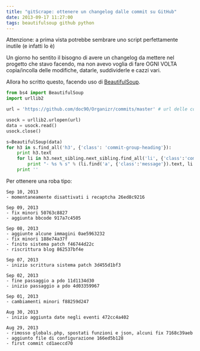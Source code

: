 ```yaml
---
title: "gitScrape: ottenere un changelog dalle commit su GitHub"
date: 2013-09-17 11:27:00
tags: beautifulsoup github python
---
```


Attenzione: a prima vista potrebbe sembrare uno script perfettamente
inutile (e infatti lo è)

Un giorno ho sentito il bisogno di avere un changelog da mettere nel
progetto che stavo facendo, ma non avevo voglia di fare OGNI VOLTA
copia/incolla delle modifiche, datarle, suddividerle e cazzi vari.

Allora ho scritto questo, facendo uso di
[BeautifulSoup](https://www.crummy.com/software/BeautifulSoup/ "BeautifulSoup").

```python
from bs4 import BeautifulSoup  
import urllib2

url = 'https://github.com/doc90/Organizr/commits/master' # url delle commit del branch

usock = urllib2.urlopen(url)  
data = usock.read()  
usock.close()

s=BeautifulSoup(data)  
for h3 in s.find_all('h3', {'class': 'commit-group-heading'}):  
    print h3.text  
    for li in h3.next_sibling.next_sibling.find_all('li', {'class':'commit commit-group-item js-navigation-item js-details-container'}):  
        print "- %s % s" % (li.find('a', {'class':'message'}).text, li.find('span', {'class':'sha'}).text)  
    print ''
```

Per ottenere una roba tipo:

```
Sep 10, 2013
- momentaneamente disattivati i recaptcha 26ed8c9216

Sep 09, 2013  
- fix minori 50763c8827  
- aggiunta bbcode 917a7c4505

Sep 08, 2013  
- aggiunte alcune immagini 0ae5963232  
- fix minori 188e74a37f  
- finito sistema patch f46744d22c  
- riscrittura blog 862537bf4e

Sep 07, 2013  
- inizio scrittura sistema patch 3d455d1bf3

Sep 02, 2013  
- fine passaggio a pdo 11d1134d30  
- inizio passaggio a pdo 4d03359967

Sep 01, 2013  
- cambiamenti minori f88259d247

Aug 30, 2013  
- inizio aggiunta date negli eventi 472cc4a402

Aug 29, 2013  
- rimosso globals.php, spostati funzioni e json, alcuni fix 7168c39aeb  
- aggiunto file di configurazione 166ed5b128  
- first commit cd1aeccd70
```
